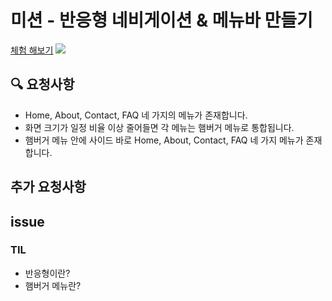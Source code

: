 # 미션 - 반응형 네비게이션 & 메뉴바 만들기
<a href="https://haazzero.github.io/RESAT_FE/day9/.html">체험 해보기</a>
<img src=".png">

## 🔍 요청사항
- Home, About, Contact, FAQ 네 가지의 메뉴가 존재합니다.
- 화면 크기가 일정 비율 이상 줄어들면 각 메뉴는 햄버거 메뉴로 통합됩니다.
- 햄버거 메뉴 안에 사이드 바로 Home, About, Contact, FAQ 네 가지 메뉴가 존재합니다.

## 추가 요청사항


## issue

### TIL
- 반응형이란?
- 햄버거 메뉴란?